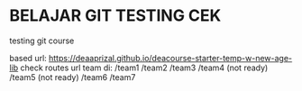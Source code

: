 <h1>BELAJAR GIT TESTING CEK</h1>

testing git course

based url: https://deaaprizal.github.io/deacourse-starter-temp-w-new-age-lib
check routes url team di: 
/team1
/team2
/team3
/team4 (not ready)
/team5 (not ready)
/team6
/team7
